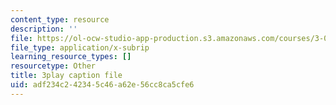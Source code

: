 ```yaml
---
content_type: resource
description: ''
file: https://ol-ocw-studio-app-production.s3.amazonaws.com/courses/3-091sc-introduction-to-solid-state-chemistry-fall-2010/adf234c242345c46a62e56cc8ca5cfe6_xEm2h8yiADY.vtt
file_type: application/x-subrip
learning_resource_types: []
resourcetype: Other
title: 3play caption file
uid: adf234c2-4234-5c46-a62e-56cc8ca5cfe6
---
```

